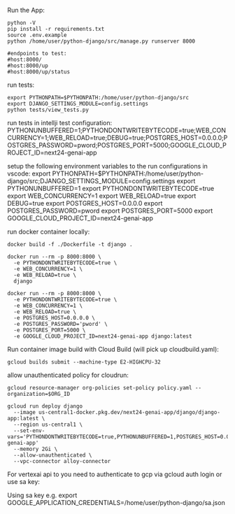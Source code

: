 Run the App:
```shell
python -V
pip install -r requirements.txt
source .env.example
python /home/user/python-django/src/manage.py runserver 8000

#endpoints to test:
#host:8000/
#host:8000/up
#host:8000/up/status
````

run tests:
```shell
export PYTHONPATH=$PYTHONPATH:/home/user/python-django/src
export DJANGO_SETTINGS_MODULE=config.settings
python tests/view_tests.py
````

run tests in intellji test configuration:
PYTHONUNBUFFERED=1;PYTHONDONTWRITEBYTECODE=true;WEB_CONCURRENCY=1;WEB_RELOAD=true;DEBUG=true;POSTGRES_HOST=0.0.0.0;POSTGRES_PASSWORD=pword;POSTGRES_PORT=5000;GOOGLE_CLOUD_PROJECT_ID=next24-genai-app

setup the following environment variables to the run configurations in vscode:
export PYTHONPATH=$PYTHONPATH:/home/user/python-django/src;DJANGO_SETTINGS_MODULE=config.settings
export PYTHONUNBUFFERED=1
export PYTHONDONTWRITEBYTECODE=true
export WEB_CONCURRENCY=1 
export WEB_RELOAD=true
export DEBUG=true 
export POSTGRES_HOST=0.0.0.0 
export POSTGRES_PASSWORD=pword 
export POSTGRES_PORT=5000
export GOOGLE_CLOUD_PROJECT_ID=next24-genai-app


run docker container locally:
```shell
docker build -f ./Dockerfile -t django .

docker run --rm -p 8000:8000 \
  -e PYTHONDONTWRITEBYTECODE=true \
  -e WEB_CONCURRENCY=1 \
  -e WEB_RELOAD=true \
  django

docker run --rm -p 8000:8000 \
  -e PYTHONDONTWRITEBYTECODE=true \
  -e WEB_CONCURRENCY=1 \
  -e WEB_RELOAD=true \
  -e POSTGRES_HOST=0.0.0.0 \
  -e POSTGRES_PASSWORD='pword' \
  -e POSTGRES_PORT=5000 \
  -e GOOGLE_CLOUD_PROJECT_ID=next24-genai-app django:latest
 ```

Run container image build with Cloud Build (will pick up cloudbuild.yaml):
```shell
gcloud builds submit --machine-type E2-HIGHCPU-32

```

allow unauthenticated policy for cloudrun:
```shell
gcloud resource-manager org-policies set-policy policy.yaml --organization=$ORG_ID
```
```shell
gcloud run deploy django 
  --image us-central1-docker.pkg.dev/next24-genai-app/django/django-app:latest \
  --region us-central1 \
  --set-env-vars='PYTHONDONTWRITEBYTECODE=true,PYTHONUNBUFFERED=1,POSTGRES_HOST=0.0.0.0,POSTGRES_PASSWORD=pword,GOOGLE_CLOUD_PROJECT_ID=next24-genai-app' 
  --memory 2Gi \
  --allow-unauthenticated \
  --vpc-connector alloy-connector
```
For vertexai api to you need to authenticate to gcp via gcloud auth login or use sa key:

Using sa key e.g.
export GOOGLE_APPLICATION_CREDENTIALS=/home/user/python-django/sa.json

